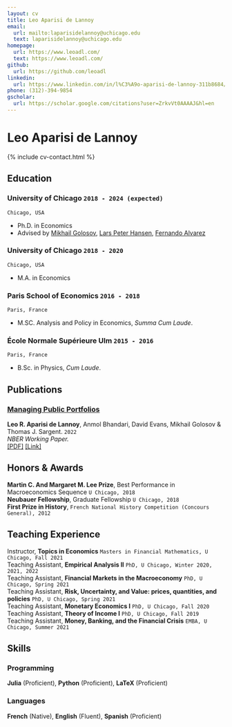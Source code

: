 ```yaml
---
layout: cv
title: Leo Aparisi de Lannoy
email:
  url: mailto:laparisidelannoy@uchicago.edu
  text: laparisidelannoy@uchicago.edu
homepage:
  url: https://www.leoadl.com/
  text: https://www.leoadl.com/
github:
  url: https://github.com/leoadl
linkedin:
  url: https://www.linkedin.com/in/l%C3%A9o-aparisi-de-lannoy-311b8684/
phone: (312)-394-9854
gscholar:
  url: https://scholar.google.com/citations?user=ZrkvVt0AAAAJ&hl=en
---
```


# Leo **Aparisi de Lannoy**

<!--
include contact information from the front matter
Supported arguments:
    - homepage: url, text
    - phone
    - email
-->

{% include cv-contact.html %}

## Education

### **University of Chicago** `2018 - 2024 (expected)`

```
Chicago, USA
```

- Ph.D. in Economics
- Advised by [Mikhail Golosov](https://voices.uchicago.edu/golosov/contact/), [Lars Peter Hansen](https://larspeterhansen.org/contact/), [Fernando Alvarez](https://alvarezfernando.com/)

### **University of Chicago** `2018 - 2020`

```
Chicago, USA
```

- M.A. in Economics

### **Paris School of Economics** `2016 - 2018`

```
Paris, France
```

- M.SC. Analysis and Policy in Economics, _Summa Cum Laude_.

### **École Normale Supérieure Ulm** `2015 - 2016`

```
Paris, France
```

- B.Sc. in Physics, _Cum Laude_.

## Publications

### [**Managing Public Portfolios**](https://www.nber.org/papers/w30501)

**Leo R. Aparisi de Lannoy**, Anmol Bhandari, David Evans, Mikhail Golosov & Thomas J. Sargent. `2022` <br>
_NBER Working Paper._ <br>
[[PDF]](https://static1.squarespace.com/static/54c19f18e4b0ef5f4b9f8dae/t/6328ee5213a65c43a48423f8/1663626851912/abegs4draft.pdf)
[[Link]](https://www.nber.org/papers/w30501)

## Honors & Awards

**Martin C. And Margaret M. Lee Prize**, Best Performance in Macroeconomics Sequence `U Chicago, 2018` <br>
**Neubauer Fellowship**, Graduate Fellowship `U Chicago, 2018` <br>
**First Prize in History**, `French National History Competition (Concours General), 2012` <br>

## Teaching Experience

Instructor, **Topics in Economics** `Masters in Financial Mathematics, U Chicago, Fall 2021` <br>
Teaching Assistant, **Empirical Analysis II** `PhD, U Chicago, Winter 2020, 2021, 2022` <br>
Teaching Assistant, **Financial Markets in the Macroeconomy** `PhD, U Chicago, Spring 2021` <br>
Teaching Assistant, **Risk, Uncertainty, and Value: prices, quantities, and policies** `PhD, U Chicago, Spring 2021` <br>
Teaching Assistant, **Monetary Economics I** `PhD, U Chicago, Fall 2020` <br>
Teaching Assistant, **Theory of Income I** `PhD, U Chicago, Fall 2019` <br>
Teaching Assistant, **Money, Banking, and the Financial Crisis** `EMBA, U Chicago, Summer 2021` <br>

## Skills

### **Programming**

**Julia** (Proficient), **Python** (Proficient), **LaTeX** (Proficient)

### **Languages**

**French** (Native), **English** (Fluent), **Spanish** (Proficient)

<!-- ### Footer

Last updated: 09/22 -->

